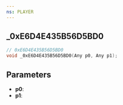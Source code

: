 ```yaml
---
ns: PLAYER
---
```

## _0xE6D4E435B56D5BD0

```c
// 0xE6D4E435B56D5BD0
void _0xE6D4E435B56D5BD0(Any p0, Any p1);
```

## Parameters
* **p0**:
* **p1**:
